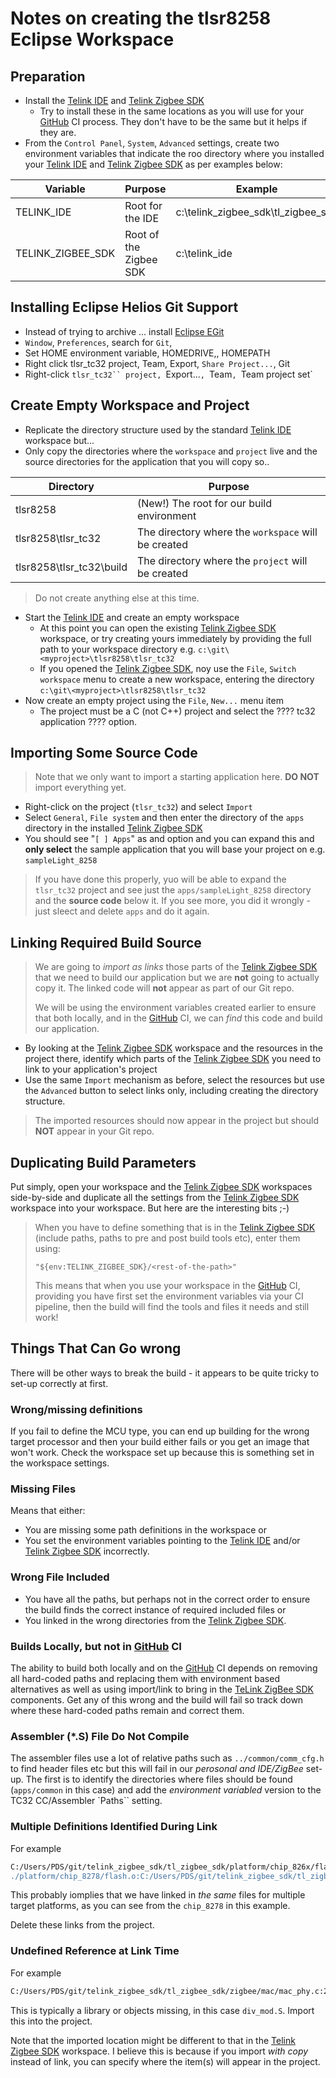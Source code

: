 # Notes on creating the tlsr8258 Eclipse Workspace

## Preparation
- Install the [Telink IDE] and [Telink Zigbee SDK]
  - Try to install these in the same locations as you will use for your [GitHub] CI process.  They don't have to be the same but it helps if they are.
- From the `Control Panel`, `System`, `Advanced` settings, create two environment variables that indicate the roo directory where you installed your [Telink IDE] and [Telink Zigbee SDK] as per examples below:

|Variable|Purpose|Example|
|-|-|-|
|TELINK_IDE|Root for the IDE|c:\telink_zigbee_sdk\tl_zigbee_sdk|
|TELINK_ZIGBEE_SDK|Root of the Zigbee SDK|c:\telink_ide|

## Installing Eclipse Helios Git Support
- Instead of trying to archive ... install [Eclipse EGit]
- `Window`, `Preferences`, search for `Git`,
- Set HOME environment variable, HOMEDRIVE,, HOMEPATH
- Right click tlsr_tc32 project, Team, Export, `Share Project...`, Git
- Right-click `tlsr_tc32`` project, `Export...`, `Team`, `Team project set`


## Create Empty Workspace and Project
- Replicate the directory structure used by the standard [Telink IDE] workspace but...
- Only copy the directories where the `workspace` and `project` live and the source directories for the application that you will copy so..

|Directory|Purpose|
|-|-|
|tlsr8258|(New!) The root for our build environment|
|tlsr8258\tlsr_tc32|The directory where the `workspace` will be created|
|tlsr8258\tlsr_tc32\build|The directory where the `project` will be created|

> Do not create anything else at this time.

- Start the [Telink IDE] and create an empty workspace
  - At this point you can open the existing [Telink Zigbee SDK] workspace, or try creating yours immediately by providing the full path to your workspace directory e.g. `c:\git\<myproject>\tlsr8258\tlsr_tc32`
  - If you opened the [Telink Zigbee SDK], noy use the `File`, `Switch workspace` menu to create a new workspace, entering the directory `c:\git\<myproject>\tlsr8258\tlsr_tc32`
- Now create an empty project using the `File`, `New...` menu item
  - The project must be a C (not C++) project and select the ???? tc32 application ???? option.

## Importing Some Source Code
> Note that we only want to import a starting application here.  **DO NOT** import everything yet.

- Right-click on the project (`tlsr_tc32`) and select `Import`
- Select `General`, `File system` and then enter the directory of the `apps` directory in the installed [Telink Zigbee SDK]
- You should see "`[ ] Apps`" as and option and you can expand this and **only select** the sample application that you will base your project on e.g. `sampleLight_8258`

> If you have done this properly, yuo will be able to expand the `tlsr_tc32` project and see just the `apps/sampleLight_8258` directory and the **source code** below it.  If you see more, you did it wrongly - just sleect and delete `apps` and do it again.

## Linking Required Build Source
> We are going to *import as links* those parts of the [Telink Zigbee SDK] that we need to build our application but we are **not** going to actually copy it.  The linked code will **not** appear as part of our Git repo.
>
> We will be using the environment variables created earlier to ensure that both locally, and in the [GitHub] CI, we can *find* this code and build our application.

- By looking at the [Telink Zigbee SDK] workspace and the resources in the project there, identify which parts of the [Telink Zigbee SDK] you need to link to your application's project
- Use the same `Import` mechanism as before, select the resources but use the `Advanced` button to select links only, including creating the directory structure.

> The imported resources should now appear in the project but should **NOT** appear in your Git repo.

## Duplicating Build Parameters
Put simply, open your workspace and the [Telink Zigbee SDK] workspaces side-by-side and duplicate all the settings from the [Telink Zigbee SDK] workspace into your workspace.  But here are the interesting bits ;-)

> When you have to define something that is in the [Telink Zigbee SDK] (include paths, paths to pre and post build tools etc), enter them using:
>
> `"${env:TELINK_ZIGBEE_SDK}/<rest-of-the-path>"`
>
> This means that when you use your workspace in the [GitHub] CI, providing you have first set the environment variables via your CI pipeline, then the build will find the tools and files it needs and still work!

## Things That Can Go wrong
There will be other ways to break the build - it appears to be quite tricky to set-up correctly at first.

### Wrong/missing definitions
If you fail to define the MCU type, you can end up building for the wrong target processor and then your build either fails or you get an image that won't work.  Check the workspace set up because this is something set in the workspace settings.

### Missing Files
Means that either:
- You are missing some path definitions in the workspace or
- You set the environment variables pointing to the [Telink IDE] and/or [Telink Zigbee SDK] incorrectly.

### Wrong File Included
- You have all the paths, but perhaps not in the correct order to ensure the build finds the correct instance of required included files or
- You linked in the wrong directories from the [Telink Zigbee SDK].

### Builds Locally, but not in [GitHub] CI
The ability to build both locally and on the [GitHub] CI depends on removing all hard-coded paths and replacing them with environment based alternatives as well as using import/link to bring in the [TeLink ZigBee SDK] components.  Get any of this wrong and the build will fail so track down where these hard-coded paths remain and correct them.

### Assembler (*.S) File Do Not Compile
The assembler files use a lot of relative paths such as `../common/comm_cfg.h` to find header files etc but this will fail in our _perosonal and IDE/ZigBee_ set-up.  The first is to identify the directories where files should be found (`apps/common` in this case) and add the _environment variabled_ version to the TC32 CC/Assembler `Paths`` setting.

### Multiple Definitions Identified During Link
For example
```bash
C:/Users/PDS/git/telink_zigbee_sdk/tl_zigbee_sdk/platform/chip_826x/flash.c:102: multiple definition of `flash_mspi_read_ram'
./platform/chip_8278/flash.o:C:/Users/PDS/git/telink_zigbee_sdk/tl_zigbee_sdk/platform/chip_8278/flash.c:101: first defined here
```
This probably iomplies that we have linked in _the same_ files for multiple target platforms, as you can see from the `chip_8278` in this example.

Delete these links from the project.

### Undefined Reference at Link Time
For example
```bash
C:/Users/PDS/git/telink_zigbee_sdk/tl_zigbee_sdk/zigbee/mac/mac_phy.c:205: undefined reference to `__divsi3'
```
This is typically a library or objects missing, in this case `div_mod.S`.  Import this into the project.

Note that the imported location might be different to that in the [Telink Zigbee SDK] workspace.  I believe this is because if you import _with copy_ instead of link, you can specify where the item(s) will appear in the project.


[Telink IDE]: http://wiki.telink-semi.cn/wiki/IDE-and-Tools/IDE-for-TLSR8-Chips/
[Telink Zigbee SDK]: http://wiki.telink-semi.cn/tools_and_sdk/Zigbee/Zigbee_SDK.zip
[GitHub]: https://github.com
[Eclipse EGit]: https://archive.eclipse.org/egit/updates-1.0/